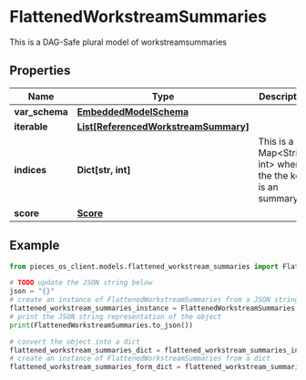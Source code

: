 # FlattenedWorkstreamSummaries

This is a DAG-Safe plural model of workstreamsummaries

## Properties

Name | Type | Description | Notes
------------ | ------------- | ------------- | -------------
**var_schema** | [**EmbeddedModelSchema**](EmbeddedModelSchema) |  | [optional] 
**iterable** | [**List[ReferencedWorkstreamSummary]**](ReferencedWorkstreamSummary) |  | 
**indices** | **Dict[str, int]** | This is a Map&lt;String, int&gt; where the the key is an summary id. | [optional] 
**score** | [**Score**](Score) |  | [optional] 

## Example

```python
from pieces_os_client.models.flattened_workstream_summaries import FlattenedWorkstreamSummaries

# TODO update the JSON string below
json = "{}"
# create an instance of FlattenedWorkstreamSummaries from a JSON string
flattened_workstream_summaries_instance = FlattenedWorkstreamSummaries.from_json(json)
# print the JSON string representation of the object
print(FlattenedWorkstreamSummaries.to_json())

# convert the object into a dict
flattened_workstream_summaries_dict = flattened_workstream_summaries_instance.to_dict()
# create an instance of FlattenedWorkstreamSummaries from a dict
flattened_workstream_summaries_form_dict = flattened_workstream_summaries.from_dict(flattened_workstream_summaries_dict)
```




